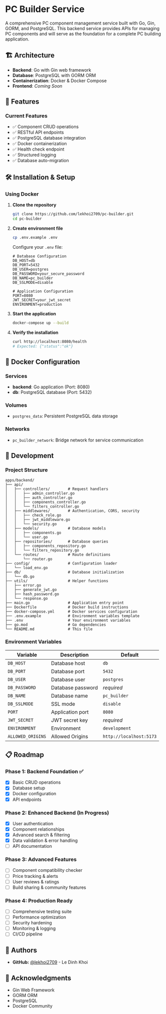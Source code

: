 # PC Builder Service

A comprehensive PC component management service built with Go, Gin, GORM, and PostgreSQL. This backend service provides APIs for managing PC components and will serve as the foundation for a complete PC building application.

## 🏗️ Architecture

- **Backend**: Go with Gin web framework
- **Database**: PostgreSQL with GORM ORM
- **Containerization**: Docker & Docker Compose
- **Frontend**: _Coming Soon_

## 🚀 Features

### Current Features

- ✅ Component CRUD operations
- ✅ RESTful API endpoints
- ✅ PostgreSQL database integration
- ✅ Docker containerization
- ✅ Health check endpoint
- ✅ Structured logging
- ✅ Database auto-migration

## 🛠️ Installation & Setup

### Using Docker

1. **Clone the repository**

   ```bash
   git clone https://github.com/lekhoi2709/pc-builder.git
   cd pc-builder
   ```

2. **Create environment file**

   ```bash
   cp .env.example .env
   ```

   Configure your `.env` file:

   ```env
   # Database Configuration
   DB_HOST=db
   DB_PORT=5432
   DB_USER=postgres
   DB_PASSWORD=your_secure_password
   DB_NAME=pc_builder
   DB_SSLMODE=disable

   # Application Configuration
   PORT=8080
   JWT_SECRET=your_jwt_secret
   ENVIRONMENT=production
   ```

3. **Start the application**

   ```bash
   docker-compose up --build
   ```

4. **Verify the installation**

   ```bash
   curl http://localhost:8080/health
   # Expected: {"status":"ok"}
   ```

## 🐳 Docker Configuration

### Services

- **backend**: Go application (Port: 8080)
- **db**: PostgreSQL database (Port: 5432)

### Volumes

- `postgres_data`: Persistent PostgreSQL data storage

### Networks

- `pc_builder_network`: Bridge network for service communication

## 🔧 Development

### Project Structure

```text
apps/backend/
├── api/
│   ├── controllers/        # Request handlers
│   │   ├── admin_controller.go
│   │   ├── auth_controller.go
│   │   ├── components_controller.go
│   │   └── filters_controller.go
│   ├── middlewares/        # Authentication, CORS, security
│   │   ├── check_role.go
│   │   ├── jwt_middleware.go
│   │   └── security.go
│   ├── models/             # Database models
│   │   ├── components.go
│   │   └── user.go
│   ├── repositories/       # Database queries
│   │   ├── components_repository.go
│   │   └── filters_repository.go
│   └── routes/             # Route definitions
│       └── router.go
├── config/                 # Configuration loader
│   └── load_env.go
├── db/                     # Database initialization
│   └── db.go
├── utils/                  # Helper functions
│   ├── error.go
│   ├── generate_jwt.go
│   ├── hash_password.go
│   └── response.go
├── main.go                 # Application entry point
├── Dockerfile              # Docker build instructions
├── docker-compose.yml      # Docker services configuration
├── .env.example            # Environment variables template
├── .env                    # Your environment variables
├── go.mod                  # Go dependencies
└── README.md               # This file
```

### Environment Variables

| Variable          | Description       | Default                 |
| ----------------- | ----------------- | ----------------------- |
| `DB_HOST`         | Database host     | `db`                    |
| `DB_PORT`         | Database port     | `5432`                  |
| `DB_USER`         | Database user     | `postgres`              |
| `DB_PASSWORD`     | Database password | _required_              |
| `DB_NAME`         | Database name     | `pc_builder`            |
| `DB_SSLMODE`      | SSL mode          | `disable`               |
| `PORT`            | Application port  | `8080`                  |
| `JWT_SECRET`      | JWT secret key    | _required_              |
| `ENVIRONMENT`     | Environment       | `development`           |
| `ALLOWED_ORIGINS` | Allowed Origins   | `http://localhost:5173` |

## 📋 Roadmap

### Phase 1: Backend Foundation ✅

- [x] Basic CRUD operations
- [x] Database setup
- [x] Docker configuration
- [x] API endpoints

### Phase 2: Enhanced Backend (In Progress)

- [x] User authentication
- [x] Component relationships
- [x] Advanced search & filtering
- [x] Data validation & error handling
- [ ] API documentation

### Phase 3: Advanced Features

- [ ] Component compatibility checker
- [ ] Price tracking & alerts
- [ ] User reviews & ratings
- [ ] Build sharing & community features

### Phase 4: Production Ready

- [ ] Comprehensive testing suite
- [ ] Performance optimization
- [ ] Security hardening
- [ ] Monitoring & logging
- [ ] CI/CD pipeline

## 👥 Authors

- **GitHub:** [@lekhoi2709](https://github.com/lekhoi2709) - Le Dinh Khoi

## 🙏 Acknowledgments

- Gin Web Framework
- GORM ORM
- PostgreSQL
- Docker Community
